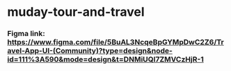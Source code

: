 # muday-tour-and-travel
### Figma link: https://www.figma.com/file/5BuAL3NcqeBpGYMpDwC2Z6/Travel-App-UI-(Community)?type=design&node-id=111%3A590&mode=design&t=DNMiUQl7ZMVCzHjR-1
